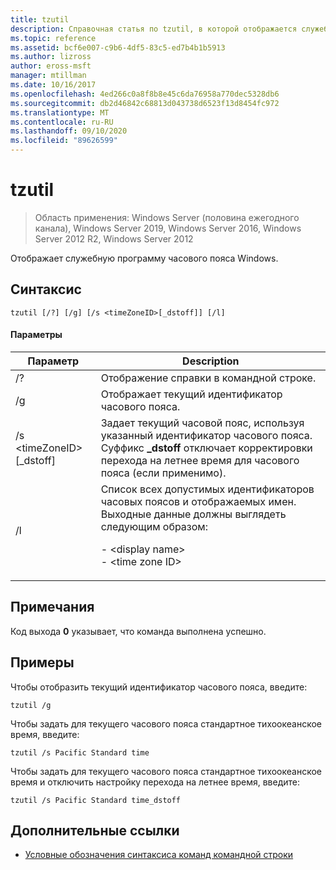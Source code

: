 ```yaml
---
title: tzutil
description: Справочная статья по tzutil, в которой отображается служебная программа часового пояса Windows.
ms.topic: reference
ms.assetid: bcf6e007-c9b6-4df5-83c5-ed7b4b1b5913
ms.author: lizross
author: eross-msft
manager: mtillman
ms.date: 10/16/2017
ms.openlocfilehash: 4ed266c0a8f8b8e45c6da76958a770dec5328db6
ms.sourcegitcommit: db2d46842c68813d043738d6523f13d8454fc972
ms.translationtype: MT
ms.contentlocale: ru-RU
ms.lasthandoff: 09/10/2020
ms.locfileid: "89626599"
---
```

# <a name="tzutil"></a>tzutil

> Область применения: Windows Server (половина ежегодного канала), Windows Server 2019, Windows Server 2016, Windows Server 2012 R2, Windows Server 2012

Отображает служебную программу часового пояса Windows.

## <a name="syntax"></a>Синтаксис
```
tzutil [/?] [/g] [/s <timeZoneID>[_dstoff]] [/l]
```
#### <a name="parameters"></a>Параметры
|Параметр|Description|
|-------|--------|
|/?|Отображение справки в командной строке.|
|/g|Отображает текущий идентификатор часового пояса.|
|/s \<timeZoneID> [_dstoff]|Задает текущий часовой пояс, используя указанный идентификатор часового пояса. Суффикс **_dstoff** отключает корректировки перехода на летнее время для часового пояса (если применимо).|
|/l|Список всех допустимых идентификаторов часовых поясов и отображаемых имен. Выходные данные должны выглядеть следующим образом:<p>-   \<display name><br />-   \<time zone ID>|

## <a name="remarks"></a>Примечания
Код выхода **0** указывает, что команда выполнена успешно.

## <a name="examples"></a>Примеры
Чтобы отобразить текущий идентификатор часового пояса, введите:
```
tzutil /g
```
Чтобы задать для текущего часового пояса стандартное тихоокеанское время, введите:
```
tzutil /s Pacific Standard time
```
Чтобы задать для текущего часового пояса стандартное тихоокеанское время и отключить настройку перехода на летнее время, введите:
```
tzutil /s Pacific Standard time_dstoff
```
## <a name="additional-references"></a>Дополнительные ссылки
- [Условные обозначения синтаксиса команд командной строки](command-line-syntax-key.md)

